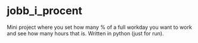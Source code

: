 # jobb_i_procent

Mini project where you set how many % of a full workday you want to work and see how many hours that is.
Written in python (just for run).
